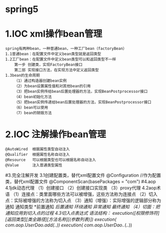 # spring5
# 1.IOC xml操作bean管理
    spring有两种bean，一种普通bean，一种工厂bean（factoryBean）
    1.1普通bean：在配置文件中定义bean类型就是返回类型
    1.2工厂bean：在配置文件中定义bean类型可以和返回类型不一样
        第一步 创建类，实现FactoryBean接口
        第二部 实现接口方法，在实现方法中定义返回类型
    1.3bean的生命周期
        （1）通过构造器创建bean实例
        （2）为bean设置属性值和对其他bean的引用
        （3）把bean实例传给bean后置处理器的方法，实现BeanPostprocessor接口
        （4）bean初始化方法
        （5）把bean实例传递给bean后置处理器的方法，实现BeanPostprocessor接口
        （6）bean可以使用
        （7）bean的销毁方法
        
# 2.IOC 注解操作bean管理
    @AutoWired  根据属性类型自动注入
    @Qualifier  根据属性名称自动注入
    @Resource   可以根据类型也可以根据名称自动注入
    @Value      注入普通类型属性
#3.完全注解开发
    3.1创建配置类，替代xml配置文件
        @Configuration  //作为配置类，替代xml配置文件
        @ComponentScan(basePackages = "com")
#4.aop
    4.1jdk动态代理
        （1）创建接口
        （2）创建接口实现类
        （3）proxy代理
    4.2aop术语
        （1）连接点：类里面哪些方法可以被增强，这些方法称为连接点
        （2）切入点：实际被增强的方法称为切入点
        （3）通知（增强）：实际增强的逻辑部分称为通知
            通知类型
                *前置通知
                *后置通知
                *环绕通知
                *异常通知
                *最终通知
        （4）切面：把通知应用到切入点的过程
    4.3切入点表达式
        语法结构：
            execution([权限修饰符][返回类型][类全路径][方法名称][(参数列表)])
            execution(* com.aop.UserDao.add(..))
            execution(* com.aop.UserDao.*.*(..))
